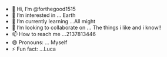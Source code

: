 - 👋 Hi, I’m @forthegood1515
- 👀 I’m interested in ... Earth 
- 🌱 I’m currently learning ...All might 
- 💞️ I’m looking to collaborate on ... The things i like and i know!!
- 📫 How to reach me ...2137813446
- 😄 Pronouns: ... Myself 
- ⚡ Fun fact: ...Luca

<!---
forthegood1515/forthegood1515 is a ✨ special ✨ repository because its `README.md` (this file) appears on your GitHub profile.
You can click the Preview link to take a look at your changes.
--->
